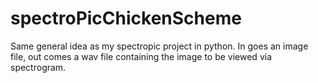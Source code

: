 # spectroPicChickenScheme

Same general idea as my spectropic project in python. In goes an image file, out comes a wav file containing the image to be viewed via spectrogram.
